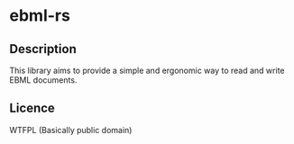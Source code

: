 # ebml-rs

## Description

This library aims to provide a simple and ergonomic way to read and write EBML documents.

## Licence

WTFPL (Basically public domain)
